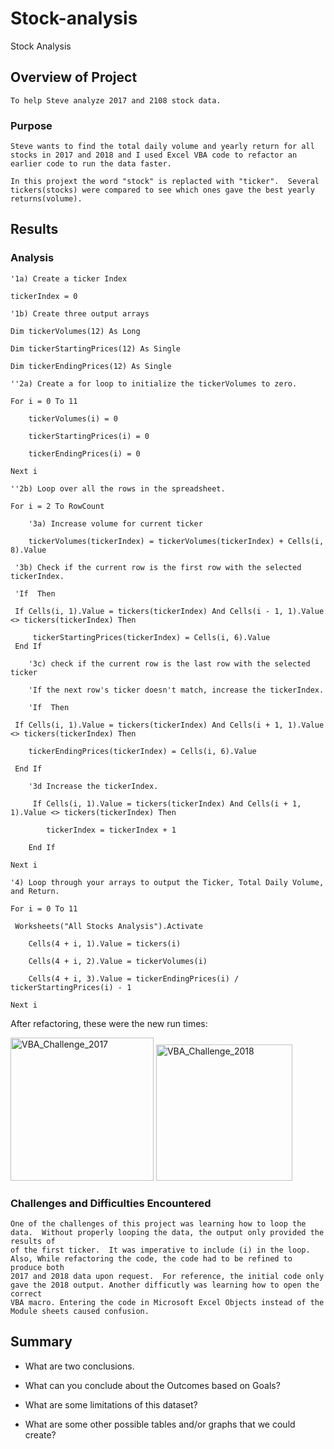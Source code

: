 # Stock-analysis
Stock Analysis

## Overview of Project
    To help Steve analyze 2017 and 2108 stock data.
    
### Purpose
    Steve wants to find the total daily volume and yearly return for all stocks in 2017 and 2018 and I used Excel VBA code to refactor an earlier code to run the data faster.  
    
    In this projext the word "stock" is replacted with "ticker".  Several tickers(stocks) were compared to see which ones gave the best yearly returns(volume).  
    
## Results

### Analysis

    '1a) Create a ticker Index
    
    tickerIndex = 0

    '1b) Create three output arrays

    Dim tickerVolumes(12) As Long

    Dim tickerStartingPrices(12) As Single

    Dim tickerEndingPrices(12) As Single

    ''2a) Create a for loop to initialize the tickerVolumes to zero.

    For i = 0 To 11

        tickerVolumes(i) = 0
    
        tickerStartingPrices(i) = 0
    
        tickerEndingPrices(i) = 0
    
    Next i

    ''2b) Loop over all the rows in the spreadsheet.
    
    For i = 2 To RowCount

        '3a) Increase volume for current ticker
    
        tickerVolumes(tickerIndex) = tickerVolumes(tickerIndex) + Cells(i, 8).Value
    
     '3b) Check if the current row is the first row with the selected tickerIndex.
    
     'If  Then
    
     If Cells(i, 1).Value = tickers(tickerIndex) And Cells(i - 1, 1).Value <> tickers(tickerIndex) Then
    
         tickerStartingPrices(tickerIndex) = Cells(i, 6).Value
     End If
    
        '3c) check if the current row is the last row with the selected ticker
    
        'If the next row's ticker doesn't match, increase the tickerIndex.
   
        'If  Then
    
     If Cells(i, 1).Value = tickers(tickerIndex) And Cells(i + 1, 1).Value <> tickers(tickerIndex) Then
     
        tickerEndingPrices(tickerIndex) = Cells(i, 6).Value
        
     End If

        '3d Increase the tickerIndex.
        
         If Cells(i, 1).Value = tickers(tickerIndex) And Cells(i + 1, 1).Value <> tickers(tickerIndex) Then
         
            tickerIndex = tickerIndex + 1
            
        End If

    Next i

    '4) Loop through your arrays to output the Ticker, Total Daily Volume, and Return.

    For i = 0 To 11
    
     Worksheets("All Stocks Analysis").Activate
    
        Cells(4 + i, 1).Value = tickers(i)
    
        Cells(4 + i, 2).Value = tickerVolumes(i)
    
        Cells(4 + i, 3).Value = tickerEndingPrices(i) / tickerStartingPrices(i) - 1
    
    Next i
    
After refactoring, these were the new run times:

<img width="229" alt="VBA_Challenge_2017" src="https://user-images.githubusercontent.com/111452227/200416257-63d0d9ff-a42d-4c89-852a-dddaa362b7aa.png">
<img width="218" alt="VBA_Challenge_2018" src="https://user-images.githubusercontent.com/111452227/200416286-b952e721-4410-4283-9a25-819139256abb.png">

### 

### Challenges and Difficulties Encountered

    One of the challenges of this project was learning how to loop the data.  Without properly looping the data, the output only provided the results of 
    of the first ticker.  It was imperative to include (i) in the loop.   Also, While refactoring the code, the code had to be refined to produce both 
    2017 and 2018 data upon request.  For reference, the initial code only gave the 2018 output. Another difficutly was learning how to open the correct 
    VBA macro. Entering the code in Microsoft Excel Objects instead of the Module sheets caused confusion.  

## Summary

- What are two conclusions. 

- What can you conclude about the Outcomes based on Goals?

- What are some limitations of this dataset?

- What are some other possible tables and/or graphs that we could create?
